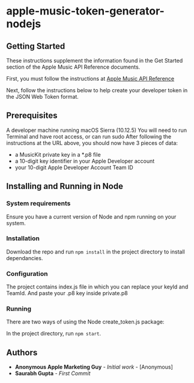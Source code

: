# apple-music-token-generator-nodejs


## Getting Started

These instructions supplement the information found in the Get Started section of the Apple Music API Reference documents.

First, you must follow the instructions at [Apple Music API Reference](https://developer.apple.com/library/content/documentation/NetworkingInternetWeb/Conceptual/AppleMusicWebServicesReference/SetUpWebServices.html#//apple_ref/doc/uid/TP40017625-CH2-SW1)

Next, follow the instructions below to help create your developer token in the JSON Web Token format.


## Prerequisites

A developer machine running macOS Sierra (10.12.5)
You will need to run Terminal and have root access, or can run sudo
After following the instructions at the URL above, you should now have 3 pieces of data:

- a MusicKit private key in a *.p8 file
- a 10-digit key identifier in your Apple Developer account
- your 10-digit Apple Developer Account Team ID


## Installing and Running in Node

### System requirements
Ensure you have a current version of Node and npm running on your system.

### Installation
Download the repo and run ```npm install``` in the project directory to install dependancies.

### Configuration
The project contains index.js file in which you can replace your keyId and TeamId.
And paste your .p8 key inside private.p8

### Running
There are two ways of using the Node create_token.js package:

In the project directory, run ```npm start```.


## Authors

* **Anonymous Apple Marketing Guy** - *Initial work* - [Anonymous]
* **Saurabh Gupta** - *First Commit* 

